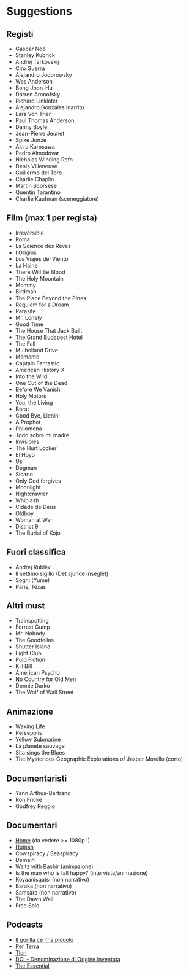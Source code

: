 # Suggestions

## Registi
- Gaspar Noé
- Stanley Kubrick
- Andrej Tarkovskij
- Ciro Guerra
- Alejandro Jodorowsky
- Wes Anderson
- Bong Joon-Hu
- Darren Aronofsky
- Richard Linklater
- Alejandro Gonzales Inarritu
- Lars Von Trier
- Paul Thomas Anderson
- Danny Boyle
- Jean-Pierre Jeunet
- Spike Jonze
- Akira Kurosawa
- Pedro Almodóvar
- Nicholas Winding Refn
- Denis Villeneuve
- Guillermo del Toro
- Charlie Chaplin
- Martin Scorsese
- Quentin Tarantino
- Charlie Kaufman (sceneggiatore)

## Film (max 1 per regista)
- Irrevérsible
- Roma
- La Science des Rêves
- I Origins
- Los Viajes del Viento
- La Haine
- There Will Be Blood
- The Holy Mountain
- Mommy
- Birdman
- The Place Beyond the Pines
- Requiem for a Dream
- Parasite
- Mr. Lonely
- Good Time
- The House That Jack Built
- The Grand Budapest Hotel
- The Fall
- Mulholland Drive
- Memento
- Captain Fantastic
- American History X
- Into the Wild
- One Cut of the Dead
- Before We Vanish
- Holy Motors
- You, the Living
- Borat
- Good Bye, Lienin!
- A Prophet
- Philomena
- Todo sobre mi madre
- Invisibles
- The Hurt Locker
- El Hoyo
- Us
- Dogman
- Sicario
- Only God forgives
- Moonlight
- Nightcrawler
- Whiplash
- Cidade de Deus
- Oldboy
- Woman at War
- District 9
- The Burial of Kojo

## Fuori classifica
- Andrej Rublëv
- Il settimo sigillo (Det sjunde inseglet)
- Sogni (Yume)
- Paris, Texas

## Altri must
- Trainspotting
- Forrest Gump
- Mr. Nobody
- The Goodfellas
- Shutter Island
- Fight Club
- Pulp Fiction
- Kill Bill
- American Psycho
- No Country for Old Men
- Donnie Darko
- The Wolf of Wall Street

## Animazione
- Waking Life
- Persepolis
- Yellow Submarine
- La planète sauvage
- Sita sings the Blues
- The Mysterious Geographic Explorations of Jasper Morello (corto)

## Documentaristi
- Yann Arthus-Bertrand
- Ron Fricke
- Godfrey Reggio

## Documentari
- [Home](https://www.youtube.com/watch?v=-GUeDISwZ3E&ab_channel=CulturethequeIFRU) (da vedere >= 1080p !)
- [Human](https://www.youtube.com/watch?v=7avgocqkmZM&ab_channel=HUMANItalien)
- Cowspiracy / Seaspiracy
- Demain
- Waltz with Bashir (animazione)
- Is the man who is tall happy? (intervista/animazione)
- Koyaanisqatsi (non narrativo)
- Baraka (non narrativo)
- Samsara (non narrativo)
- The Dawn Wall
- Free Solo

## Podcasts
- [Il gorilla ce l'ha piccolo](https://open.spotify.com/show/52GCxZbAxfgm9eI8ZBtCmb)
- [Per Terra](https://open.spotify.com/show/30pifsNr3VrHMDf3ZQbfn3)
- [Tlon](https://open.spotify.com/show/5dtrhf7zRe0u0UfDzpoIDp)
- [DOI - Denominazione di Origine Inventata](https://open.spotify.com/show/4HAxuHe75m4b1Wq0sAtBkV)
- [The Essential](https://open.spotify.com/show/43A9fUmUbLYaHKSi1lAtn5)
